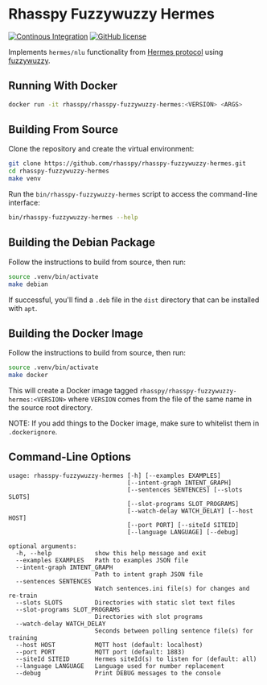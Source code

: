 # Rhasspy Fuzzywuzzy Hermes

[![Continous Integration](https://github.com/rhasspy/rhasspy-fuzzywuzzy-hermes/workflows/Tests/badge.svg)](https://github.com/rhasspy/rhasspy-fuzzywuzzy-hermes/actions)
[![GitHub license](https://img.shields.io/github/license/rhasspy/rhasspy-fuzzywuzzy-hermes.svg)](https://github.com/rhasspy/rhasspy-fuzzywuzzy-hermes/blob/master/LICENSE)

Implements `hermes/nlu` functionality from [Hermes protocol](https://docs.snips.ai/reference/hermes) using [fuzzywuzzy](https://github.com/seatgeek/fuzzywuzzy).

## Running With Docker

```bash
docker run -it rhasspy/rhasspy-fuzzywuzzy-hermes:<VERSION> <ARGS>
```

## Building From Source

Clone the repository and create the virtual environment:

```bash
git clone https://github.com/rhasspy/rhasspy-fuzzywuzzy-hermes.git
cd rhasspy-fuzzywuzzy-hermes
make venv
```

Run the `bin/rhasspy-fuzzywuzzy-hermes` script to access the command-line interface:

```bash
bin/rhasspy-fuzzywuzzy-hermes --help
```

## Building the Debian Package

Follow the instructions to build from source, then run:

```bash
source .venv/bin/activate
make debian
```

If successful, you'll find a `.deb` file in the `dist` directory that can be installed with `apt`.

## Building the Docker Image

Follow the instructions to build from source, then run:

```bash
source .venv/bin/activate
make docker
```

This will create a Docker image tagged `rhasspy/rhasspy-fuzzywuzzy-hermes:<VERSION>` where `VERSION` comes from the file of the same name in the source root directory.

NOTE: If you add things to the Docker image, make sure to whitelist them in `.dockerignore`.

## Command-Line Options

```
usage: rhasspy-fuzzywuzzy-hermes [-h] [--examples EXAMPLES]
                                 [--intent-graph INTENT_GRAPH]
                                 [--sentences SENTENCES] [--slots SLOTS]
                                 [--slot-programs SLOT_PROGRAMS]
                                 [--watch-delay WATCH_DELAY] [--host HOST]
                                 [--port PORT] [--siteId SITEID]
                                 [--language LANGUAGE] [--debug]

optional arguments:
  -h, --help            show this help message and exit
  --examples EXAMPLES   Path to examples JSON file
  --intent-graph INTENT_GRAPH
                        Path to intent graph JSON file
  --sentences SENTENCES
                        Watch sentences.ini file(s) for changes and re-train
  --slots SLOTS         Directories with static slot text files
  --slot-programs SLOT_PROGRAMS
                        Directories with slot programs
  --watch-delay WATCH_DELAY
                        Seconds between polling sentence file(s) for training
  --host HOST           MQTT host (default: localhost)
  --port PORT           MQTT port (default: 1883)
  --siteId SITEID       Hermes siteId(s) to listen for (default: all)
  --language LANGUAGE   Language used for number replacement
  --debug               Print DEBUG messages to the console
```
